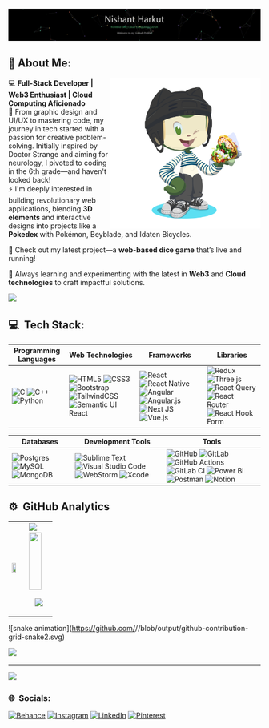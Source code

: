 [![](https://raw.githubusercontent.com/nishantharkut/nishantharkut/master/github.gif)](https://youtu.be/EbHhQfTvMSA?si=Ym81uq9-19YTiH10)

## 💫 About Me:

<!-- I’m currently working on Full-stack Web development and on my DSA skills<br>I’m looking to collaborate on open source projects.<br>I’m looking for help with Web3 development and cloud computing<br>I’m currently learning Advanced React.js and Next.js<br>Ask me about UI/UX and Graphic Design<br>Fun fact : I watch cartoons and play basketball for the extra time -->
<img align="right" src="./octocat-1726053289693.png" width="300">

💻 **Full-Stack Developer | Web3 Enthusiast | Cloud Computing Aficionado**<br>
🎨 From graphic design and UI/UX to mastering code, my journey in tech started with a passion for creative problem-solving. Initially inspired by Doctor Strange and aiming for neurology, I pivoted to coding in the 6th grade—and haven't looked back!<br>
⚡ I'm deeply interested in building revolutionary web applications, blending **3D elements** and interactive designs into projects like a **Pokedex** with Pokémon, Beyblade, and Idaten Bicycles.

🎲 Check out my latest project—a **web-based dice game** that’s live and running!

🚀 Always learning and experimenting with the latest in **Web3** and **Cloud technologies** to craft impactful solutions.

<a href="https://www.youtube.com/watch?v=dQw4w9WgXcQ"><img src="https://user-images.githubusercontent.com/73097560/115834477-dbab4500-a447-11eb-908a-139a6edaec5c.gif"></a>
## 💻 &nbsp;Tech Stack:

| **Programming Languages**                                                                                                 | **Web Technologies**                                                                                                 | **Frameworks**                                                                                                    | **Libraries**                                                                                                      |
|----------------------------------------------------------------------------------------------------------------------------|---------------------------------------------------------------------------------------------------------------------|-------------------------------------------------------------------------------------------------------------------|--------------------------------------------------------------------------------------------------------------------|
| ![C](https://img.shields.io/badge/c-%2300599C.svg?style=for-the-badge&logo=c&logoColor=white) ![C++](https://img.shields.io/badge/c++-%2300599C.svg?style=for-the-badge&logo=c%2B%2B&logoColor=white) ![Python](https://img.shields.io/badge/python-3670A0?style=for-the-badge&logo=python&logoColor=ffdd54) | ![HTML5](https://img.shields.io/badge/html5-%23E34F26.svg?style=for-the-badge&logo=html5&logoColor=white) ![CSS3](https://img.shields.io/badge/css3-%231572B6.svg?style=for-the-badge&logo=css3&logoColor=white) ![Bootstrap](https://img.shields.io/badge/bootstrap-%238511FA.svg?style=for-the-badge&logo=bootstrap&logoColor=white) ![TailwindCSS](https://img.shields.io/badge/tailwindcss-%2338B2AC.svg?style=for-the-badge&logo=tailwind-css&logoColor=white) ![Semantic UI React](https://img.shields.io/badge/Semantic%20UI%20React-%2335BDB2.svg?style=for-the-badge&logo=SemanticUIReact&logoColor=white) | ![React](https://img.shields.io/badge/react-%2320232a.svg?style=for-the-badge&logo=react&logoColor=%2361DAFB) ![React Native](https://img.shields.io/badge/react_native-%2320232a.svg?style=for-the-badge&logo=react&logoColor=%2361DAFB) ![Angular](https://img.shields.io/badge/angular-%23DD0031.svg?style=for-the-badge&logo=angular&logoColor=white) ![Angular.js](https://img.shields.io/badge/angular.js-%23E23237.svg?style=for-the-badge&logo=angularjs&logoColor=white) ![Next JS](https://img.shields.io/badge/Next-black?style=for-the-badge&logo=next.js&logoColor=white) ![Vue.js](https://img.shields.io/badge/vue.js-%2335495e.svg?style=for-the-badge&logo=vuedotjs&logoColor=%234FC08D) | ![Redux](https://img.shields.io/badge/redux-%23593d88.svg?style=for-the-badge&logo=redux&logoColor=white) ![Three js](https://img.shields.io/badge/threejs-black?style=for-the-badge&logo=three.js&logoColor=white) ![React Query](https://img.shields.io/badge/-React%20Query-FF4154?style=for-the-badge&logo=react%20query&logoColor=white) ![React Router](https://img.shields.io/badge/React_Router-CA4245?style=for-the-badge&logo=react-router&logoColor=white) ![React Hook Form](https://img.shields.io/badge/React%20Hook%20Form-%23EC5990.svg?style=for-the-badge&logo=reacthookform&logoColor=white) |

| **Databases**                                                                                                 | **Development Tools**                                                                                          | **Tools**                                                                                                            |
|----------------------------------------------------------------------------------------------------------------|----------------------------------------------------------------------------------------------------------------|---------------------------------------------------------------------------------------------------------------------|
| ![Postgres](https://img.shields.io/badge/postgres-%23316192.svg?style=for-the-badge&logo=postgresql&logoColor=white) ![MySQL](https://img.shields.io/badge/mysql-4479A1.svg?style=for-the-badge&logo=mysql&logoColor=white) ![MongoDB](https://img.shields.io/badge/MongoDB-%234ea94b.svg?style=for-the-badge&logo=mongodb&logoColor=white) | ![Sublime Text](https://img.shields.io/badge/sublime_text-%23FF9800.svg?style=for-the-badge&logo=sublime-text&logoColor=white) ![Visual Studio Code](https://img.shields.io/badge/Visual%20Studio%20Code-007ACC.svg?style=for-the-badge&logo=visual-studio-code&logoColor=white) ![WebStorm](https://img.shields.io/badge/WebStorm-000000.svg?style=for-the-badge&logo=webstorm&logoColor=white) ![Xcode](https://img.shields.io/badge/Xcode-1575F9.svg?style=for-the-badge&logo=xcode&logoColor=white) | ![GitHub](https://img.shields.io/badge/github-%23121011.svg?style=for-the-badge&logo=github&logoColor=white) ![GitLab](https://img.shields.io/badge/gitlab-%23181717.svg?style=for-the-badge&logo=gitlab&logoColor=white) ![GitHub Actions](https://img.shields.io/badge/github%20actions-%232671E5.svg?style=for-the-badge&logo=githubactions&logoColor=white) ![GitLab CI](https://img.shields.io/badge/gitlab%20CI-%23181717.svg?style=for-the-badge&logo=gitlab&logoColor=white) ![Power Bi](https://img.shields.io/badge/power_bi-F2C811?style=for-the-badge&logo=powerbi&logoColor=black) ![Postman](https://img.shields.io/badge/Postman-FF6C37?style=for-the-badge&logo=postman&logoColor=white) ![Notion](https://img.shields.io/badge/Notion-%23000000.svg?style=for-the-badge&logo=notion&logoColor=white) |

## ⚙️ &nbsp;GitHub Analytics

<p align="center">
  <table>
    <tr>
      <td>
        <a href="https://spotify-github-profile.kittinanx.com/api/view.svg?uid=315bp2gyhwrdoe6ibebill4elzmy&redirect=true">
          <img  width="65%" height="75%" align="left" src="https://spotify-github-profile.kittinanx.com/api/view.svg?uid=315bp2gyhwrdoe6ibebill4elzmy&cover_image=true&theme=default&show_offline=false&background_color=121212&interchange=true&bar_color_cover=true" />
        </a>
      </td>
      <td>
        <a href="https://github.com/nishantharkut">
          <img height="115em" src="https://github-readme-stats.vercel.app/api?username=nishantharkut&theme=chartreuse-dark&show_icons=true"/>
        </a>
        <a href="https://github.com/nishantharkut">
          <img height="115em" width="80%"src="https://github-readme-streak-stats.herokuapp.com/?user=nishantharkut&theme=chartreuse-dark"/>
        </a>
        <p align="center">
          <a href="https://github.com/nishantharkut">
            <img height="125em" src="https://github-readme-stats.vercel.app/api/top-langs/?username=nishantharkut&theme=chartreuse-dark&show_icons=true&layout=compact"/>
          </a>
        </p>
      </td>
    </tr>
  </table>
</p>


![snake animation](https://github.com/<seu nishantharkut>/<seu nishantharkut>/blob/output/github-contribution-grid-snake2.svg)

![](https://github-profile-trophy.vercel.app/?username=nishantharkut&theme=react&no-frame=false&no-bg=true&margin-w=4)


---

[![](https://visitcount.itsvg.in/api?id=nishantharkut&icon=5&color=3)](https://visitcount.itsvg.in)

### 🌐 &nbsp;Socials:
[![Behance](https://img.shields.io/badge/Behance-1769ff?logo=behance&logoColor=white)](https://behance.net/nishantharkut) 
[![Instagram](https://img.shields.io/badge/Instagram-%23E4405F.svg?logo=Instagram&logoColor=white)](https://instagram.com/nishant.harkut/) 
[![LinkedIn](https://img.shields.io/badge/LinkedIn-%230077B5.svg?logo=linkedin&logoColor=white)](https://linkedin.com/in/nishant-harkut/) 
[![Pinterest](https://img.shields.io/badge/Pinterest-%23E60023.svg?logo=Pinterest&logoColor=white)](https://pinterest.com/nhnishantharkut/)

